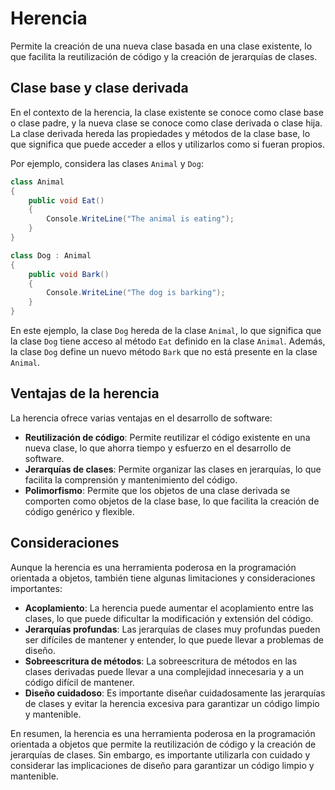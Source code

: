 # Herencia

Permite la creación de una nueva clase basada en una clase existente, lo que facilita la reutilización de código y la creación de jerarquías de clases.

## Clase base y clase derivada

En el contexto de la herencia, la clase existente se conoce como clase base o clase padre, y la nueva clase se conoce como clase derivada o clase hija. La clase derivada hereda las propiedades y métodos de la clase base, lo que significa que puede acceder a ellos y utilizarlos como si fueran propios.

Por ejemplo, considera las clases `Animal` y `Dog`:

```csharp
class Animal
{
    public void Eat()
    {
        Console.WriteLine("The animal is eating");
    }
}

class Dog : Animal
{
    public void Bark()
    {
        Console.WriteLine("The dog is barking");
    }
}
```

En este ejemplo, la clase `Dog` hereda de la clase `Animal`, lo que significa que la clase `Dog` tiene acceso al método `Eat` definido en la clase `Animal`. Además, la clase `Dog` define un nuevo método `Bark` que no está presente en la clase `Animal`.

## Ventajas de la herencia

La herencia ofrece varias ventajas en el desarrollo de software:

- **Reutilización de código**: Permite reutilizar el código existente en una nueva clase, lo que ahorra tiempo y esfuerzo en el desarrollo de software.
- **Jerarquías de clases**: Permite organizar las clases en jerarquías, lo que facilita la comprensión y mantenimiento del código.
- **Polimorfismo**: Permite que los objetos de una clase derivada se comporten como objetos de la clase base, lo que facilita la creación de código genérico y flexible.

## Consideraciones

Aunque la herencia es una herramienta poderosa en la programación orientada a objetos, también tiene algunas limitaciones y consideraciones importantes:

- **Acoplamiento**: La herencia puede aumentar el acoplamiento entre las clases, lo que puede dificultar la modificación y extensión del código.
- **Jerarquías profundas**: Las jerarquías de clases muy profundas pueden ser difíciles de mantener y entender, lo que puede llevar a problemas de diseño.
- **Sobreescritura de métodos**: La sobreescritura de métodos en las clases derivadas puede llevar a una complejidad innecesaria y a un código difícil de mantener.
- **Diseño cuidadoso**: Es importante diseñar cuidadosamente las jerarquías de clases y evitar la herencia excesiva para garantizar un código limpio y mantenible.

En resumen, la herencia es una herramienta poderosa en la programación orientada a objetos que permite la reutilización de código y la creación de jerarquías de clases. Sin embargo, es importante utilizarla con cuidado y considerar las implicaciones de diseño para garantizar un código limpio y mantenible.